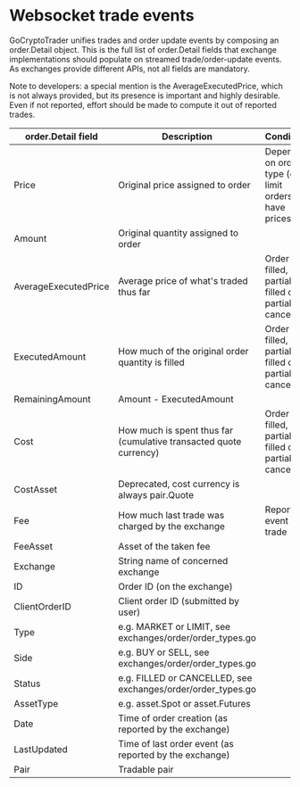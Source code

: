 # Websocket trade events

GoCryptoTrader unifies trades and order update events by composing an
order.Detail object.  This is the full list of order.Detail fields
that exchange implementations should populate on streamed
trade/order-update events.  As exchanges provide different APIs, not
all fields are mandatory.

Note to developers: a special mention is the AverageExecutedPrice,
which is not always provided, but its presence is important and highly
desirable.  Even if not reported, effort should be made to compute it
out of reported trades.

| order.Detail field   | Description                                                       | Condition                                               | Presence  |
|----------------------|-------------------------------------------------------------------|---------------------------------------------------------|-----------|
| Price                | Original price assigned to order                                  | Depends on order type (e.g. limit orders have prices)   | Mandatory |
| Amount               | Original quantity assigned to order                               |                                                         | Mandatory |
| AverageExecutedPrice | Average price of what's traded thus far                           | Order is filled, partially filled or partially canceled | Desirable |
| ExecutedAmount       | How much of the original order quantity is filled                 | Order is filled, partially filled or partially canceled | Mandatory |
| RemainingAmount      | Amount - ExecutedAmount                                           |                                                         | Mandatory |
| Cost                 | How much is spent thus far (cumulative transacted quote currency) | Order is filled, partially filled or partially canceled | Mandatory |
| CostAsset            | Deprecated, cost currency is always pair.Quote                    |                                                         | -         |
| Fee                  | How much last trade was charged by the exchange                   | Reported event is a trade                               | Optional  |
| FeeAsset             | Asset of the taken fee                                            |                                                         | Optional  |
| Exchange             | String name of concerned exchange                                 |                                                         | Mandatory |
| ID                   | Order ID (on the exchange)                                        |                                                         | Mandatory |
| ClientOrderID        | Client order ID (submitted by user)                               |                                                         | Mandatory |
| Type                 | e.g. MARKET or LIMIT, see exchanges/order/order_types.go          |                                                         | Mandatory |
| Side                 | e.g. BUY or SELL, see exchanges/order/order_types.go              |                                                         | Mandatory |
| Status               | e.g. FILLED or CANCELLED, see exchanges/order/order_types.go      |                                                         | Mandatory |
| AssetType            | e.g. asset.Spot or asset.Futures                                  |                                                         | Mandatory |
| Date                 | Time of order creation (as reported by the exchange)              |                                                         | Optional  |
| LastUpdated          | Time of last order event (as reported by the exchange)            |                                                         | Optional  |
| Pair                 | Tradable pair                                                     |                                                         | Mandatory |
